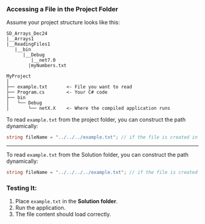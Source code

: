 ### **Accessing a File in the Project Folder**
Assume your project structure looks like this:

```
SD_Arrays_Dec24
|__Arrays1
|__ReadingFiles1
   |__bin
      |__Debug
         |__net7.0
   	    |myNumbers.txt
```

```
MyProject
│
├── example.txt       <- File you want to read
├── Program.cs        <- Your C# code
├── bin
│   └── Debug
│       └── netX.X    <- Where the compiled application runs
```

To read `example.txt` from the project folder, you can construct the path dynamically:
```csharp
string fileName = "../../../example.txt"; // if the file is created in the Project folder, where the .cs file is
```
---

To read `example.txt` from the Solution folder, you can construct the path dynamically:
```csharp
string fileName = "../../../../example.txt"; // if the file is created in the Solution, to be accessible to all projects inside
```
### Testing It:
1. Place `example.txt` in the **Solution folder**.
2. Run the application.
3. The file content should load correctly.

